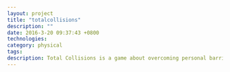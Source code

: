 ```yaml
---
layout: project
title: "totalcollisions"
description: ""
date: 2016-3-20 09:37:43 +0800
technologies:
category: physical
tags:
description: Total Collisions is a game about overcoming personal barriers.
---
```

<script src="{{ site.baseurl }}/js/processing.min.js"></script>
<canvas class="ml6 pt5" data-processing-sources="{{ site.baseurl }}/assets/totalcollision/totalcollision.pde"></canvas>
